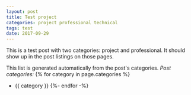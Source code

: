 ```yaml
---
layout: post
title: Test project
categories: project professional technical
tags: test 
date: 2017-09-29
---
```

This is a test post with two categories: project and professional. It should show up in the post listings on those pages.

This list is generated automatically from the post's categories.
*Post categories:* 
{% for category in page.categories %}
- {{ category }}
{%- endfor -%}
